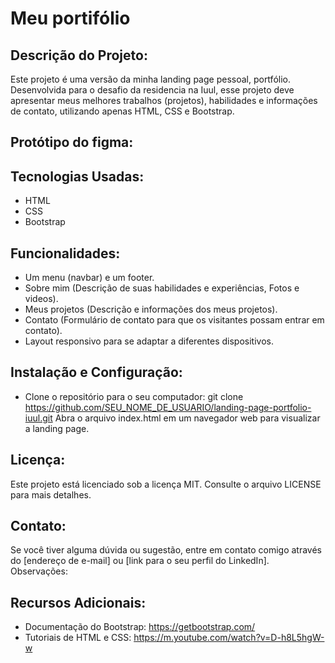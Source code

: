 # Meu portifólio

## Descrição do Projeto:

Este projeto é uma versão da minha landing page pessoal, portfólio. Desenvolvida para o desafio da residencia na Iuul, esse projeto deve apresentar meus melhores trabalhos (projetos), habilidades e informações de contato, utilizando apenas HTML, CSS e Bootstrap.

## Protótipo do figma: 

## Tecnologias Usadas:

- HTML
- CSS
- Bootstrap

## Funcionalidades:

- Um menu (navbar) e um footer.
- Sobre mim (Descrição de suas habilidades e experiências, Fotos e videos).
- Meus projetos (Descrição e informações dos meus projetos).
- Contato (Formulário de contato para que os visitantes possam entrar em contato).
- Layout responsivo para se adaptar a diferentes dispositivos.

## Instalação e Configuração:

- Clone o repositório para o seu computador:
git clone https://github.com/SEU_NOME_DE_USUARIO/landing-page-portfolio-iuul.git
Abra o arquivo index.html em um navegador web para visualizar a landing page.

## Licença:

Este projeto está licenciado sob a licença MIT. Consulte o arquivo LICENSE para mais detalhes.

## Contato:

Se você tiver alguma dúvida ou sugestão, entre em contato comigo através do [endereço de e-mail] ou [link para o seu perfil do LinkedIn].
Observações:

## Recursos Adicionais:

- Documentação do Bootstrap: https://getbootstrap.com/
- Tutoriais de HTML e CSS: https://m.youtube.com/watch?v=D-h8L5hgW-w
